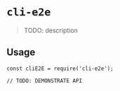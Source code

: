 # `cli-e2e`

> TODO: description

## Usage

```
const cliE2E = require('cli-e2e');

// TODO: DEMONSTRATE API
```
